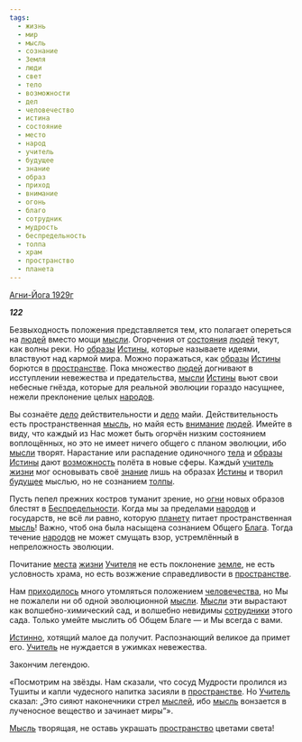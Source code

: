 ```yaml
---
tags:
  - жизнь
  - мир
  - мысль
  - сознание
  - Земля
  - люди
  - свет
  - тело
  - возможности
  - дел
  - человечество
  - истина
  - состояние
  - место
  - народ
  - учитель
  - будущее
  - знание
  - образ
  - приход
  - внимание
  - огонь
  - благо
  - сотрудник
  - мудрость
  - беспредельность
  - толпа
  - храм
  - пространство
  - планета
---
```

[Агни-Йога 1929г](https://127.0.0.1:4002/agni/1929)

___122___

Безвыходность положения представляется тем, кто полагает опереться на [людей](../../../tags/#люди) вместо мощи [мысли](../../../tags/#[мысль](../../../tags/#мысль)). Огорчения от [состояния](../../../tags/#[состояние](../../../tags/#состояние)) [людей](../../../tags/#люди) текут, как волны реки. Но [образы](../../../tags/#[образ](../../../tags/#образ)) [Истины](../../../tags/#истина), которые называете идеями, властвуют над кармой мира. Можно поражаться, как [образы](../../../tags/#[образ](../../../tags/#образ)) [Истины](../../../tags/#истина) борются в [пространстве](../../../tags/#[пространство](../../../tags/#пространство)). Пока множество [людей](../../../tags/#люди) догнивают в исступлении невежества и предательства, [мысли](../../../tags/#[мысль](../../../tags/#мысль)) [Истины](../../../tags/#истина) вьют свои небесные гнёзда, которые для реальной эволюции гораздо насущнее, нежели преклонение целых [народов](../../../tags/#народ).   

Вы сознаёте [дело](../../../tags/#дел) действительности и [дело](../../../tags/#дел) майи. Действительность есть пространственная [мысль](../../../tags/#мысль), но майя есть [внимание](../../../tags/#внимание) [людей](../../../tags/#люди). Имейте в виду, что каждый из Нас может быть огорчён низким состоянием воплощённых, но это не имеет ничего общего с планом эволюции, ибо [мысли](../../../tags/#[мысль](../../../tags/#мысль)) творят. Нарастание или распадение одиночного [тела](../../../tags/#тело) и [образы](../../../tags/#[образ](../../../tags/#образ)) [Истины](../../../tags/#истина) дают [возможность](../../../tags/#возможности) полёта в новые сферы. Каждый [учитель](../../../tags/#учитель) [жизни](../../../tags/#жизнь) мог основывать своё [знание](../../../tags/#знание) лишь на образах [Истины](../../../tags/#истина) и творил [будущее](../../../tags/#будущее) мыслью, но не сознанием [толпы](../../../tags/#толпа).   

Пусть пепел прежних костров туманит зрение, но [огни](../../../tags/#огонь) новых образов блестят в [Беспредельности](../../../tags/#беспредельность). Когда мы за пределами [народов](../../../tags/#народ) и государств, не всё ли равно, которую [планету](../../../tags/#планета) питает пространственная [мысль](../../../tags/#мысль)! Важно, чтоб она была насыщена сознанием Общего [Блага](../../../tags/#благо). Тогда течение [народов](../../../tags/#народ) не может смущать взор, устремлённый в непреложность эволюции.   

Почитание [места](../../../tags/#место) [жизни](../../../tags/#жизнь) [Учителя](../../../tags/#учитель) не есть поклонение [земле](../../../tags/#Земля), не есть условность храма, но есть возжжение справедливости в [пространстве](../../../tags/#[пространство](../../../tags/#пространство)).   

Нам [приходилось](../../../tags/#приход) много утомляться положением [человечества](../../../tags/#человечество), но Мы не пожалели ни об одной эволюционной [мысли](../../../tags/#[мысль](../../../tags/#мысль)). [Мысли](../../../tags/#мысль) эти вырастают как волшебно-химический сад, и волшебно невидимы [сотрудники](../../../tags/#сотрудник) этого сада. Только умейте мыслить об Общем Благе — и Мы всегда с вами.   

[Истинно](../../../tags/#истина), хотящий малое да получит. Распознающий великое да примет его. [Учитель](../../../tags/#учитель) не нуждается в ужимках невежества.   

Закончим легендою.   

«Посмотрим на звёзды. Нам сказали, что сосуд Мудрости пролился из Тушиты и капли чудесного напитка засияли в [пространстве](../../../tags/#[пространство](../../../tags/#пространство)). Но [Учитель](../../../tags/#учитель) сказал: „Это сияют наконечники стрел [мыслей](../../../tags/#мысль), ибо [мысль](../../../tags/#мысль) вонзается в лученосное вещество и зачинает миры“».   

[Мысль](../../../tags/#мысль) творящая, не оставь украшать [пространство](../../../tags/#пространство) цветами света!